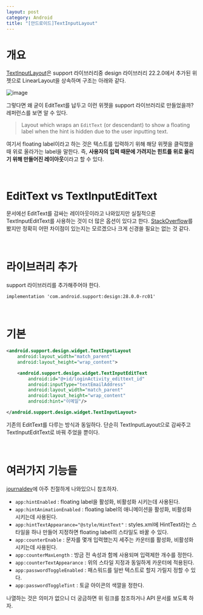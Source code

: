 ```yaml
---
layout: post
category: Android
title: "[안드로이드]TextInputLayout"
---
```


# 개요

[TextInputLayout](https://developer.android.com/reference/android/support/design/widget/TextInputLayout)은 support 라이브러리중 design 라이브러리 22.2.0에서 추가된 위젯으로 LinearLayout을 상속하며 구조는 아래와 같다.

![image](https://user-images.githubusercontent.com/35518072/44099822-7275117c-a01e-11e8-8619-c315d26e2155.png)

그렇다면 왜 굳이 EditText를 납두고 이런 위젯을 support 라이브러리로 만들었을까? 레퍼런스를 보면 알 수 있다.

> Layout which wraps an `EditText` (or descendant) to show a floating label when the hint is hidden due to the user inputting text. 

여기서 floating label이라고 하는 것은 텍스트를 입력하기 위해 해당 위젯을 클릭했을 때 위로 올라가는 label을 말한다. 즉, **사용자의 입력 때문에 가려지는 힌트를 위로 올리기 위해 만들어진 레이아웃**이라고 할 수 있다.

<br>

# EditText vs TextInputEditText

문서에선 EditText를 감싸는 레이아웃이라고 나와있지만 실질적으론 TextInputEditText를 사용하는 것이 더 많은 옵션이 있다고 한다. [StackOverflow](https://stackoverflow.com/questions/35775919/edittext-added-is-not-a-textinputedittext-please-switch-to-using-that-class-ins)를 봤지만 정확히 어떤 차이점이 있는지는 모르겠으나 크게 신경쓸 필요는 없는 것 같다.

<br>

# 라이브러리 추가

support 라이브러리를 추가해주어야 한다.

```
implementation 'com.android.support:design:28.0.0-rc01'
```

<br>

# 기본

```xml
<android.support.design.widget.TextInputLayout
    android:layout_width="match_parent"
    android:layout_height="wrap_content">

    <android.support.design.widget.TextInputEditText
        android:id="@+id/loginActivity_edittext_id"
        android:inputType="textEmailAddress"
        android:layout_width="match_parent"
        android:layout_height="wrap_content"      
        android:hint="이메일"/>

</android.support.design.widget.TextInputLayout>
```

기존의 EditText를 다루는 방식과 동일하다. 단순히 TextInputLayout으로 감싸주고 TextInputEditText로 바꿔 주었을 뿐이다.

<br>

# 여러가지 기능들

[journaldev](https://www.journaldev.com/14748/android-textinputlayout-example)에 아주 친절하게 나와있으니 참조하자.

* `app:hintEnabled` : floating label을 활성화, 비활성화 시키는데 사용된다.
* `app:hintAnimationEnabled` : floating label의 애니메이션을 활성화, 비활성화 시키는데 사용된다.
* `app:hintTextAppearance="@style/HintText"` : styles.xml에 HintText라는 스타일을 하나 만들어 지정하면 floating label의 스타일도 바꿀 수 있다.
* `app:counterEnable` : 문자를 몇개 입력했는지 세주는 카운터를 활성화, 비활성화 시키는데 사용된다.
* `app:counterMaxLength` : 방금 전 속성과 함께 사용되며 입력제한 개수를 정한다.
* `app:counterTextAppearance` : 위의 스타일 지정과 동일하게 카운터에 적용된다.
* `app:passwordToggleEnabled` : 패스워드를 일반 텍스트로 할지 가릴지 정할 수 있다.
* `app:passwordToggleTint` : 토글 아이콘의 색깔을 정한다.

나열하는 것은 의미가 없으니 더 궁금하면 위 링크를 참조하거나 API 문서를 보도록 하자.